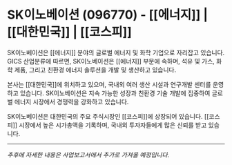 # SK이노베이션 (096770) - [[에너지]] | [[대한민국]] | [[코스피]]

SK이노베이션은 [[에너지]] 분야의 글로벌 에너지 및 화학 기업으로 자리잡고 있습니다. GICS 산업분류에 따르면, SK이노베이션은 [[에너지]] 부문에 속하며, 석유 및 가스, 화학 제품, 그리고 친환경 에너지 솔루션을 개발 및 생산하고 있습니다.

본사는 [[대한민국]]에 위치하고 있으며, 국내외 여러 생산 시설과 연구개발 센터를 운영하고 있습니다. SK이노베이션은 지속 가능한 성장과 친환경 기술 개발에 집중하여 글로벌 에너지 시장에서 경쟁력을 강화하고 있습니다.

SK이노베이션은 대한민국의 주요 주식시장인 [[코스피]]에 상장되어 있습니다. [[코스피]] 시장에서 높은 시가총액을 기록하며, 국내외 투자자들에게 많은 신뢰를 받고 있습니다.

---

*추후에 자세한 내용은 사업보고서에서 추가로 가져올 예정입니다.*